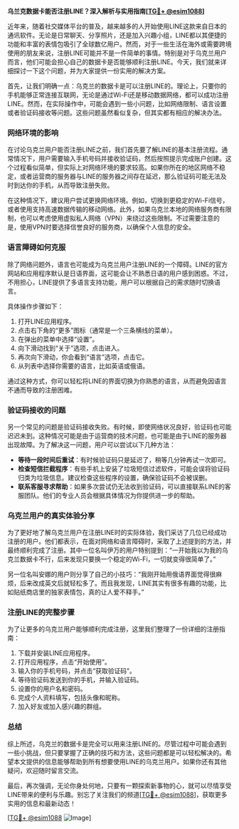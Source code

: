 **乌兰克数据卡能否注册LINE？深入解析与实用指南[[TG💪+ @esim1088](https://t.me/s/esim1088)]**

近年来，随着社交媒体平台的普及，越来越多的人开始使用LINE这款来自日本的通讯软件。无论是日常聊天、分享照片，还是加入兴趣小组，LINE都以其便捷的功能和丰富的表情包吸引了全球数亿用户。然而，对于一些生活在海外或需要跨境使用的朋友来说，注册LINE可能并不是一件简单的事情。特别是对于乌克兰用户而言，他们可能会担心自己的数据卡是否能够顺利注册LINE。今天，我们就来详细探讨一下这个问题，并为大家提供一份实用的解决方案。

首先，让我们明确一点：乌克兰的数据卡是可以注册LINE的。理论上，只要你的手机能够正常连接互联网，无论是通过Wi-Fi还是移动数据网络，都可以成功注册LINE。然而，在实际操作中，可能会遇到一些小问题，比如网络限制、语言设置或者验证码接收等问题。这些问题虽然看似复杂，但其实都有相应的解决办法。

### **网络环境的影响**

在讨论乌克兰用户能否注册LINE之前，我们首先要了解LINE的基本注册流程。通常情况下，用户需要输入手机号码并接收验证码，然后按照提示完成账户创建。这个过程看似简单，但实际上对网络环境的要求较高。如果你所在的地区网络不稳定，或者运营商的服务器与LINE的服务器之间存在延迟，那么验证码可能无法及时到达你的手机，从而导致注册失败。

在这种情况下，建议用户尝试更换网络环境。例如，切换到更稳定的Wi-Fi信号，或者使用支持高速数据传输的移动网络。此外，如果乌克兰本地的网络服务商有限制，也可以考虑使用虚拟私人网络（VPN）来绕过这些限制。不过需要注意的是，使用VPN时要选择信誉良好的服务商，以确保个人信息的安全。

### **语言障碍如何克服**

除了网络问题外，语言也可能成为乌克兰用户注册LINE的一个障碍。LINE的官方网站和应用程序默认是日语界面，这可能会让不熟悉日语的用户感到困惑。不过，不用担心，LINE提供了多语言支持功能，用户可以根据自己的需求随时切换语言。

具体操作步骤如下：
1. 打开LINE应用程序。
2. 点击右下角的“更多”图标（通常是一个三条横线的菜单）。
3. 在弹出的菜单中选择“设置”。
4. 向下滑动找到“关于”选项，点击进入。
5. 再次向下滑动，你会看到“语言”选项，点击它。
6. 从列表中选择你需要的语言，比如英语或俄语。

通过这种方式，你可以轻松将LINE的界面切换为你熟悉的语言，从而避免因语言不通而导致的注册困难。

### **验证码接收的问题**

另一个常见的问题是验证码接收失败。有时候，即使网络状况良好，验证码也可能迟迟未到。这种情况可能是由于运营商的技术问题，也可能是由于LINE的服务器出现故障。为了解决这一问题，用户可以尝试以下几种方法：

- **等待一段时间后重试**：有时候验证码只是延迟了，稍等几分钟再试一次即可。
- **检查短信拦截程序**：有些手机上安装了垃圾短信过滤软件，可能会误将验证码归类为垃圾信息。建议检查这些程序的设置，确保验证码不会被误删。
- **联系客服寻求帮助**：如果多次尝试仍无法收到验证码，可以直接联系LINE的客服团队。他们的专业人员会根据具体情况为你提供进一步的帮助。

### **乌克兰用户的真实体验分享**

为了更好地了解乌克兰用户在注册LINE时的实际体验，我们采访了几位已经成功注册的用户。他们都表示，在面对网络和语言障碍时，采取了上述提到的方法，并最终顺利完成了注册。其中一位名叫伊万的用户特别提到：“一开始我以为我的乌克兰数据卡不行，后来发现只要换一个稳定的Wi-Fi，一切就变得很简单了。”

另一位名叫安娜的用户则分享了自己的小技巧：“我刚开始用俄语界面觉得很麻烦，后来改成英文后就轻松多了。而且我发现，LINE其实有很多有趣的功能，比如贴纸商店里的独家表情包，真的让人爱不释手。”

### **注册LINE的完整步骤**

为了让更多的乌克兰用户能够顺利完成注册，这里我们整理了一份详细的注册指南：

1. 下载并安装LINE应用程序。
2. 打开应用程序，点击“开始使用”。
3. 输入你的手机号码，并点击“获取验证码”。
4. 等待验证码发送到你的手机，并输入验证码。
5. 设置你的用户名和密码。
6. 完成个人资料填写，包括头像和昵称。
7. 加入好友或加入感兴趣的群组。

### **总结**

综上所述，乌克兰的数据卡是完全可以用来注册LINE的。尽管过程中可能会遇到一些小挑战，但只要掌握了正确的技巧和方法，这些问题都是可以轻松解决的。希望本文提供的信息能够帮助到所有想要使用LINE的乌克兰用户。如果你还有其他疑问，欢迎随时留言交流。

最后，再次强调，无论你身处何地，只要有一颗探索新事物的心，就可以尽情享受LINE带来的便利与乐趣。别忘了关注我们的频道[[TG💪+ @esim1088](https://t.me/s/esim1088)]，获取更多实用的信息和最新动态！

[[TG💪+ @esim1088](https://t.me/s/esim1088) ![Image](https://i.postimg.cc/4NQfJmqS/Snipaste-2025-05-13-00-14-12.png)]